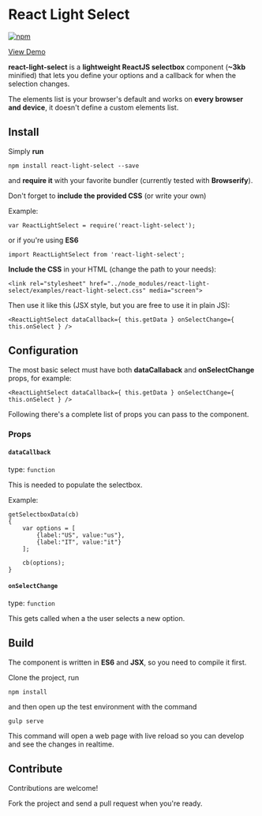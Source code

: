 # React Light Select

[![npm](https://img.shields.io/npm/v/react-light-select.svg)](https://www.npmjs.com/package/react-light-select)

[View Demo](http://dannycalleri.github.io/react-light-select/)

**react-light-select** is a **lightweight ReactJS selectbox** component (**~3kb** minified) that lets you define your options and a callback for when the selection changes.

The elements list is your browser's default and works on **every browser and device**, it doesn't define a custom elements list.



## Install

Simply **run**

    npm install react-light-select --save

and **require it** with your favorite bundler (currently tested with **Browserify**).

Don't forget to **include the provided CSS** (or write your own)

Example:

    var ReactLightSelect = require('react-light-select');

or if you're using **ES6**

    import ReactLightSelect from 'react-light-select';

**Include the CSS** in your HTML (change the path to your needs):

    <link rel="stylesheet" href="../node_modules/react-light-select/examples/react-light-select.css" media="screen">

Then use it like this (JSX style, but you are free to use it in plain JS):

    <ReactLightSelect dataCallback={ this.getData } onSelectChange={ this.onSelect } />


## Configuration

The most basic select must have both **dataCallaback** and **onSelectChange** props, for example:

    <ReactLightSelect dataCallback={ this.getData } onSelectChange={ this.onSelect } />
    
Following there's a complete list of props you can pass to the component.
    
### Props   

#### `dataCallback`

type: `function`

This is needed to populate the selectbox.

Example:

    getSelectboxData(cb)
    {
        var options = [
            {label:"US", value:"us"},
            {label:"IT", value:"it"}
        ];

        cb(options);
    }

#### `onSelectChange`

type: `function`

This gets called when a the user selects a new option.


## Build

The component is written in **ES6** and **JSX**, so you need to compile it first.

Clone the project, run

    npm install

and then open up the test environment with the command

    gulp serve

This command will open a web page with live reload so you can develop and see the changes in realtime.


## Contribute

Contributions are welcome!

Fork the project and send a pull request when you're ready.
